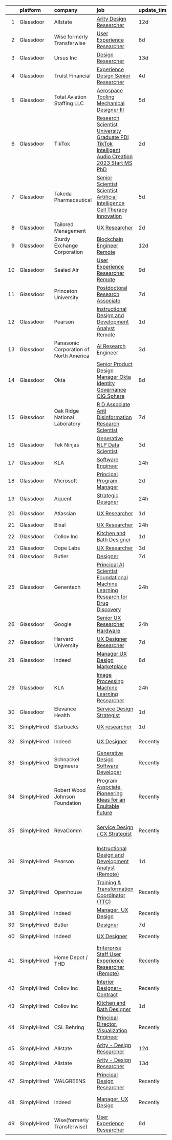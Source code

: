 

|    | platform    | company                                | job                                                                                                                                                                                                                                                                                                                                                                                                                                                                                                                                                                                                                                                                                                                                                                                                                                                                                                                                                                                                                                                                                                                                                                                                                                                                                                                                                                                                                                                                                                             | update_time   | location                   |
|---:|:------------|:---------------------------------------|:----------------------------------------------------------------------------------------------------------------------------------------------------------------------------------------------------------------------------------------------------------------------------------------------------------------------------------------------------------------------------------------------------------------------------------------------------------------------------------------------------------------------------------------------------------------------------------------------------------------------------------------------------------------------------------------------------------------------------------------------------------------------------------------------------------------------------------------------------------------------------------------------------------------------------------------------------------------------------------------------------------------------------------------------------------------------------------------------------------------------------------------------------------------------------------------------------------------------------------------------------------------------------------------------------------------------------------------------------------------------------------------------------------------------------------------------------------------------------------------------------------------|:--------------|:---------------------------|
|  1 | Glassdoor   | Allstate                               | [Arity   Design Researcher](https://www.glassdoor.com/partner/jobListing.htm?pos=101&ao=1110586&s=58&guid=000001838d48f694ae1bbb58d85e94ab&src=GD_JOB_AD&t=SR&vt=w&cs=1_a51e78a5&cb=1664522713134&jobListingId=1008146367908&cpc=C4A69CCDBB3B9599&jrtk=3-0-1ge6khtm52bmi001-1ge6khtmjk60r800-2a9d07b4c94ca1a2--6NYlbfkN0BLH0BMQoDn-yw6Urt952hBm1JLFZ7WpBxND2cMIOjOqdmupiC_ZwOjCSzUpM3cDMan-XWx-WYIgFW0eKYFFNcZZa4e2BvAYYyViwDNAEYnoLYakGHlHkr1vztp50za5AEgtwAu40VL7MNPrW6TETvCPm8tbtjfkGnj0aRI0eFJ8Kll7Eehs7NEi7hW1phB3YRNuacl1ouKzRIGm1P6ZQdsybV9iAhMLZRcuKUoFp9A1VmJ54tP-jMO2BYuSDJS_R4b9RKKC5yyciLd5AnzzU87LRLsYJVStCvlOjjYsSV1WdRD4QNH8eTHzWZHJAqJi8g9xJnn-_CmDF7CAv6vtYo4q9Rkmr8v7cebhf5CqRLkCq6-RAnE7ZswC32OlBKJ7Lqf0UeJLIcm2iHP7YEHXaacV-gfj_TZ1DSV1P_GUk_gFByKV2gndtXSFiY6nd_sgKmKf7mh0UoqQXMdGCx1YU6uYtKsmkTH5QW6yg6gPmBfAWfLtBJm2qFGsPlKtMorMgmxIBuDAOqTqoiXw9AG4EgEipA1UI8ZT6Bu4ION89tkU-kARqWBqC_51Q8okqhjRdKhoUMgQGraaknaZOdQE5Vw0wNvC5WLNNk-JIn_c-m7XrdKE0nDVLyzHSrsirM78fITseu5XdUF4JsD3kwIF4VtzJ2GcAa1CeNcWFCVrPlrvRWdsxd74FF-wP9d07e8xBuSwNlo4ec_RNtdjSbP60freX2jlL1iLVJggX2r-J8tlRcJMZhtpjwLisGjPtEz8Dd9OQ334anP_B97QflB5_10GS2Z0_1roBaMM_40JbzF3iUj-4P1meYtKfQmteGhwZfaibs26GtG6TWaQMXlMNPmSWVKA7dfBKZ-87Nn75N-nN4x4ZKQ1sW5tcNQMr-IP1eJbbKRPAMpHC7icMHJ3ipcdvat5aiZ6i4uMb8zAc5TMoBWpWvIKaNPpGWtMalZRxesRVOlhUCUyVIl-CjtXZ6imLhtFcRwATgY-3z5rDFFDgnkyhKW_DUgXEEQAc-bRVOg4Z174TG6ICYg8j9N8FpqTu3q4EzeC_Kj3lHgh3ITltqQaTeQVShHvnEBKwWgKLGLYOgE53fFVOpTvZN7-j-7J6W4s0qmi23ua_bvONkoPR1A_Dps_Vhw) | 12d           | Remote                     |
|  2 | Glassdoor   | Wise formerly Transferwise             | [User Experience Researcher](https://www.glassdoor.com/partner/jobListing.htm?pos=123&ao=1136043&s=58&guid=000001838d48f694ae1bbb58d85e94ab&src=GD_JOB_AD&t=SR&vt=w&cs=1_681d3ace&cb=1664522713137&jobListingId=1008158480969&jrtk=3-0-1ge6khtm52bmi001-1ge6khtmjk60r800-b8e2e84a265e7e94-)                                                                                                                                                                                                                                                                                                                                                                                                                                                                                                                                                                                                                                                                                                                                                                                                                                                                                                                                                                                                                                                                                                                                                                                                                     | 6d            | New York, NY               |
|  3 | Glassdoor   | Ursus  Inc                             | [Design Researcher](https://www.glassdoor.com/partner/jobListing.htm?pos=107&ao=1110586&s=58&guid=000001838d48f694ae1bbb58d85e94ab&src=GD_JOB_AD&t=SR&vt=w&ea=1&cs=1_6952a710&cb=1664522713136&jobListingId=1008145323757&cpc=3BA4CE39D5B5DEF5&jrtk=3-0-1ge6khtm52bmi001-1ge6khtmjk60r800-124191a4bc2e22c3--6NYlbfkN0CT8vBT9H5mqECx2dfLV_FONLPDKpIRssxVwtj05Tmm4rA5I0VNOPdM1oYsK66ov5pKaRZHS1cXnmt99SNi2Zh3Rf8J2yGgf5Yv6G2zQuG0lh2BpTC3mQGZIuVnnG5wlI-hp5XujGu_NoROBKdy0er7LHUB-o6Z-OEUXmNhDMqLA-Vi363VCRQp_vmDsGa4Mat4wpcE9wxyMrg4sxcyhrHRPDkylAEbQ2h8ZlVoOL4YPewsHt1-hXdIjIIk78IUVgWBzNT-rxHDzKTP5WOVqAdkkSJ0jelLRxKRjJ6NYys_aHwsv2qBj8_7lO03XjiVS_L8otTdnOC9IzyxsCEQqyW3oHbm7R3miqqkQwpx6i0tUSstUDaB6qnEEfL1yypP9XvhEvUd0M9L1QDoLCpC8ENriH6rucjG9tiH87fyTfztAblewNxGo6bqUsE4b9JzQteXL3EkYwjCk6NnaoO1fqlX-TVEOJff9dwGcODJ8ZEUaJazvC2GxoAFwo1gTCuhFrLR2eEWNYgRLxLNFL-EcyozqdDYwzqIpK-z6rI_GwZ7n1sEKkU2G3kd1DZfZj9QReOWPmxOSjEVOB1Js1D5uUPTdoASuy1aRe-2I7a5-BD-WJFiHUsMSrGgo5Zfushtbf_8YvAIXxOMbvKtcwe_wYOvOlP4Qq5ozMweW8lx02L_DKa-K4el7kMSXr3Xxp57mTdLmGRt1tgCJeLCb9R62gA8Q516htSn78EmQ71XzcgaJ2l9NYH3a-YrZs7cc1VvkopJPdz5Q-2BZ7Rz0312GhcJ8siprV9rhA3vSt3gMKbvyk_RMpI9EW77vkJnPjWPuE2McQRDKpTJENr8xEe1yL1UhmJbrNDd8XuiRUJHTo9zgf2S2Lo6nmPbOMbprQTj3m1kqobbw5RDAlwEkQJ3wdAKJqIWI9snyS5gPuwDl1-awP-ZwdXlW2lRlrGlstdHRnXzWUN9Fi-D_v1HVTsnJuKPEsU7x9nZz2vCdtDwNoGYmJduIm5af87K)                                                                                                                                    | 13d           | San Jose, CA               |
|  4 | Glassdoor   | Truist Financial                       | [Experience Design Senior Researcher](https://www.glassdoor.com/partner/jobListing.htm?pos=128&ao=1136043&s=58&guid=000001838d48f694ae1bbb58d85e94ab&src=GD_JOB_AD&t=SR&vt=w&cs=1_3706a585&cb=1664522713137&jobListingId=1008160349425&jrtk=3-0-1ge6khtm52bmi001-1ge6khtmjk60r800-6033808a25700ce0-)                                                                                                                                                                                                                                                                                                                                                                                                                                                                                                                                                                                                                                                                                                                                                                                                                                                                                                                                                                                                                                                                                                                                                                                                            | 4d            | Atlanta, GA                |
|  5 | Glassdoor   | Total Aviation Staffing  LLC           | [Aerospace Tooling Mechanical Designer III](https://www.glassdoor.com/partner/jobListing.htm?pos=119&ao=1136043&s=58&guid=000001838d48f694ae1bbb58d85e94ab&src=GD_JOB_AD&t=SR&vt=w&ea=1&cs=1_920a1cd1&cb=1664522713137&jobListingId=1008159904795&jrtk=3-0-1ge6khtm52bmi001-1ge6khtmjk60r800-bec52ccd51094614-)                                                                                                                                                                                                                                                                                                                                                                                                                                                                                                                                                                                                                                                                                                                                                                                                                                                                                                                                                                                                                                                                                                                                                                                                 | 5d            | Macomb, MI                 |
|  6 | Glassdoor   | TikTok                                 | [Research Scientist  University Graduate  PDI TikTok  Intelligent Audio Creation    2023 Start  MS PhD ](https://www.glassdoor.com/partner/jobListing.htm?pos=114&ao=1136043&s=58&guid=000001838d48f694ae1bbb58d85e94ab&src=GD_JOB_AD&t=SR&vt=w&cs=1_699efd4a&cb=1664522713136&jobListingId=1008165759196&jrtk=3-0-1ge6khtm52bmi001-1ge6khtmjk60r800-4a07656e9b4cbf05-)                                                                                                                                                                                                                                                                                                                                                                                                                                                                                                                                                                                                                                                                                                                                                                                                                                                                                                                                                                                                                                                                                                                                         | 2d            | Mountain View, CA          |
|  7 | Glassdoor   | Takeda Pharmaceutical                  | [Senior Scientist Scientist  Artificial Intelligence  Cell Therapy Innovation](https://www.glassdoor.com/partner/jobListing.htm?pos=103&ao=1110586&s=58&guid=000001838d48f694ae1bbb58d85e94ab&src=GD_JOB_AD&t=SR&vt=w&cs=1_c397d9b2&cb=1664522713134&jobListingId=1008160008854&cpc=39A4E8CE329AB187&jrtk=3-0-1ge6khtm52bmi001-1ge6khtmjk60r800-e4e8a7947be732ea--6NYlbfkN0Dpk2nRRB2qCzcWtelMs6RnOpE2QQykp_Gr47Tac0r5hCH0J3UzLxpgpuhWWRPjzv_39kJ-Me35pSRYF-NYi-Q2Wj3CLx26oB3_A0MbdobscI-2-R-g91uIJDQGeIr_HoL0lACo3l1d2Unrr2bJRRhNxxVeWb4hvFsIDJzIW_t_n_Afh3Et-_7LvYG8w1K3RPrgZHIWFBLe5bPjUPiUizKMzwI7Mn46jyQjN930akn0eUVzAvpEwExjKGWXIvJzkjriRQn4Y365iJ70nxJrRYjQd1viQ6mjZKAR023apDuivS27ZPHIhZkbnNI4JzrjbLkBH_WL-p9kyHCOEXI-Zrdvl12JRj8_6YXulh-y32tyCshX1f6-2jMdaDcGeOvrnX05_BGK6eBSf_eH225UEZl-ejm5BJ6zw4f_grNeJdtNNCIqQMeADFVl0tYCB9P5rFA%3D)                                                                                                                                                                                                                                                                                                                                                                                                                                                                                                                                                                                                                                                                | 5d            | Cambridge, MA              |
|  8 | Glassdoor   | Tailored Management                    | [UX Researcher](https://www.glassdoor.com/partner/jobListing.htm?pos=106&ao=1110586&s=58&guid=000001838d48f694ae1bbb58d85e94ab&src=GD_JOB_AD&t=SR&vt=w&ea=1&cs=1_74ed9e13&cb=1664522713135&jobListingId=1008165611561&cpc=654405A9B1E0A9F5&jrtk=3-0-1ge6khtm52bmi001-1ge6khtmjk60r800-ebbf7cb785340ff0--6NYlbfkN0DI_pqscLjs9LkB0jlO39g2s8RE9SCHTdataN4HV1TulJDP_FJlrdaEAmOIelCggjJ9JIMQViELbqFJysVw2bYJCuEXtMEw6dMQNNOQVyIp8OYul8IhpVKs9vFrjK1VP4TL0x0AyVE4LxRPr54mdEIZH9L1_Wf2l64sqeb7hyoc3G_4s_skSr2DE3ak-MpMhgzzLO8TiGm1vOQxJtrxGJA-n7SaIWWQ9zgPsS9ml5hF4ix5IljpugqedECw8OTvN76qXbIShf9DT-aHaOBG-kZmiiVgPOP2eOI4bS3ZXu0cCGKNOlTkzFJ43K-O029vQQNZAerfzJmdlv7C56zLFHRNWi5osLg3dsELpvRy-8BuzSOW_0KkjAs58W4YcstoWOsK9skBiXyYnXqKf0Flkqi6hpkDFIdJxsDi4PJzcqBjIO_Yosf9O3f23gpRZZt5nZEehz6SotWfy6StowcuTadNbLKgg1UcaijCJFB4Q_Ee0YfIu_bU_1heB_7V2i0EOk8a7bTNZOKP1oPWo5Egv4tJ)                                                                                                                                                                                                                                                                                                                                                                                                                                                                                                                                                                                                                                        | 2d            | Los Angeles, CA            |
|  9 | Glassdoor   | Sturdy Exchange Corporation            | [Blockchain Engineer  Remote ](https://www.glassdoor.com/partner/jobListing.htm?pos=124&ao=1136043&s=58&guid=000001838d48f694ae1bbb58d85e94ab&src=GD_JOB_AD&t=SR&vt=w&ea=1&cs=1_8dace040&cb=1664522713137&jobListingId=1008146555398&jrtk=3-0-1ge6khtm52bmi001-1ge6khtmjk60r800-fef74d675c3b63f7-)                                                                                                                                                                                                                                                                                                                                                                                                                                                                                                                                                                                                                                                                                                                                                                                                                                                                                                                                                                                                                                                                                                                                                                                                              | 12d           | Remote                     |
| 10 | Glassdoor   | Sealed Air                             | [User Experience Researcher   Remote](https://www.glassdoor.com/partner/jobListing.htm?pos=121&ao=1136043&s=58&guid=000001838d48f694ae1bbb58d85e94ab&src=GD_JOB_AD&t=SR&vt=w&cs=1_eb6333b8&cb=1664522713137&jobListingId=1008151387780&jrtk=3-0-1ge6khtm52bmi001-1ge6khtmjk60r800-aa0038c1cc6f8809-)                                                                                                                                                                                                                                                                                                                                                                                                                                                                                                                                                                                                                                                                                                                                                                                                                                                                                                                                                                                                                                                                                                                                                                                                            | 9d            | Charlotte, NC              |
| 11 | Glassdoor   | Princeton University                   | [Postdoctoral Research Associate](https://www.glassdoor.com/partner/jobListing.htm?pos=115&ao=1136043&s=58&guid=000001838d48f694ae1bbb58d85e94ab&src=GD_JOB_AD&t=SR&vt=w&cs=1_84280f63&cb=1664522713136&jobListingId=1008156729944&jrtk=3-0-1ge6khtm52bmi001-1ge6khtmjk60r800-40bce167335537a9-)                                                                                                                                                                                                                                                                                                                                                                                                                                                                                                                                                                                                                                                                                                                                                                                                                                                                                                                                                                                                                                                                                                                                                                                                                | 7d            | Princeton, NJ              |
| 12 | Glassdoor   | Pearson                                | [Instructional Design and Development Analyst  Remote ](https://www.glassdoor.com/partner/jobListing.htm?pos=112&ao=1136043&s=58&guid=000001838d48f694ae1bbb58d85e94ab&src=GD_JOB_AD&t=SR&vt=w&cs=1_0921fbb9&cb=1664522713136&jobListingId=1008169187708&jrtk=3-0-1ge6khtm52bmi001-1ge6khtmjk60r800-eaba17c08e6e3999-)                                                                                                                                                                                                                                                                                                                                                                                                                                                                                                                                                                                                                                                                                                                                                                                                                                                                                                                                                                                                                                                                                                                                                                                          | 1d            | Orlando, FL                |
| 13 | Glassdoor   | Panasonic Corporation of North America | [AI Research Engineer](https://www.glassdoor.com/partner/jobListing.htm?pos=129&ao=1136043&s=58&guid=000001838d48f694ae1bbb58d85e94ab&src=GD_JOB_AD&t=SR&vt=w&cs=1_28e9c1af&cb=1664522713137&jobListingId=1008163320625&jrtk=3-0-1ge6khtm52bmi001-1ge6khtmjk60r800-74a47edd19423ab5-)                                                                                                                                                                                                                                                                                                                                                                                                                                                                                                                                                                                                                                                                                                                                                                                                                                                                                                                                                                                                                                                                                                                                                                                                                           | 3d            | Mountain View, CA          |
| 14 | Glassdoor   | Okta                                   | [Senior Product Design Manager  Okta Identity Governance  OIG  Sphere](https://www.glassdoor.com/partner/jobListing.htm?pos=130&ao=1136043&s=58&guid=000001838d48f694ae1bbb58d85e94ab&src=GD_JOB_AD&t=SR&vt=w&ea=1&cs=1_33d67317&cb=1664522713137&jobListingId=1008154242312&jrtk=3-0-1ge6khtm52bmi001-1ge6khtmjk60r800-e2f1ee790e63eef4-)                                                                                                                                                                                                                                                                                                                                                                                                                                                                                                                                                                                                                                                                                                                                                                                                                                                                                                                                                                                                                                                                                                                                                                      | 8d            | San Francisco, CA          |
| 15 | Glassdoor   | Oak Ridge National Laboratory          | [R D Associate   Anti Disinformation Research Scientist](https://www.glassdoor.com/partner/jobListing.htm?pos=117&ao=1136043&s=58&guid=000001838d48f694ae1bbb58d85e94ab&src=GD_JOB_AD&t=SR&vt=w&cs=1_49f0284a&cb=1664522713137&jobListingId=1008156854559&jrtk=3-0-1ge6khtm52bmi001-1ge6khtmjk60r800-76486f4cf0d27113-)                                                                                                                                                                                                                                                                                                                                                                                                                                                                                                                                                                                                                                                                                                                                                                                                                                                                                                                                                                                                                                                                                                                                                                                         | 7d            | Oak Ridge, TN              |
| 16 | Glassdoor   | Tek Ninjas                             | [Generative NLP Data Scientist](https://www.glassdoor.com/partner/jobListing.htm?pos=113&ao=1136043&s=58&guid=000001838d48f694ae1bbb58d85e94ab&src=GD_JOB_AD&t=SR&vt=w&cs=1_72c36dec&cb=1664522713136&jobListingId=1008162812482&jrtk=3-0-1ge6khtm52bmi001-1ge6khtmjk60r800-70b30c16480a1ad6-)                                                                                                                                                                                                                                                                                                                                                                                                                                                                                                                                                                                                                                                                                                                                                                                                                                                                                                                                                                                                                                                                                                                                                                                                                  | 3d            | Raritan, NJ                |
| 17 | Glassdoor   | KLA                                    | [Software Engineer](https://www.glassdoor.com/partner/jobListing.htm?pos=120&ao=1136043&s=58&guid=000001838d48f694ae1bbb58d85e94ab&src=GD_JOB_AD&t=SR&vt=w&cs=1_fe867816&cb=1664522713137&jobListingId=1008171541539&jrtk=3-0-1ge6khtm52bmi001-1ge6khtmjk60r800-410a5d2d90f7dfe0-)                                                                                                                                                                                                                                                                                                                                                                                                                                                                                                                                                                                                                                                                                                                                                                                                                                                                                                                                                                                                                                                                                                                                                                                                                              | 24h           | Ann Arbor, MI              |
| 18 | Glassdoor   | Microsoft                              | [Principal Program Manager](https://www.glassdoor.com/partner/jobListing.htm?pos=125&ao=1136043&s=58&guid=000001838d48f694ae1bbb58d85e94ab&src=GD_JOB_AD&t=SR&vt=w&cs=1_8271597d&cb=1664522713137&jobListingId=1008165639555&jrtk=3-0-1ge6khtm52bmi001-1ge6khtmjk60r800-c33bc5f7227481c4-)                                                                                                                                                                                                                                                                                                                                                                                                                                                                                                                                                                                                                                                                                                                                                                                                                                                                                                                                                                                                                                                                                                                                                                                                                      | 2d            | Bellevue, WA               |
| 19 | Glassdoor   | Aquent                                 | [Strategic Designer](https://www.glassdoor.com/partner/jobListing.htm?pos=105&ao=1110586&s=58&guid=000001838d48f694ae1bbb58d85e94ab&src=GD_JOB_AD&t=SR&vt=w&cs=1_71a436ae&cb=1664522713135&jobListingId=1008172136132&cpc=654405A9B1E0A9F5&jrtk=3-0-1ge6khtm52bmi001-1ge6khtmjk60r800-526f85ef8b289620--6NYlbfkN0DMrcEu7yrtATojKJA7cEzGQ3FdRGWLh0CZQInL4ECGI9gD0Wolx9R2v-Aex0-GK05EBcicDVsHiy1MDSi-STDz30amTqziTYAM8b0ibR0f6_6iBDSwR4SQdrLqKYWc3atl0tRaiHVZIde5VNUk1aSMM1SqwDykHwqCtuaYUJn_gFXbGsm6nYoTPCE72fix1vYClN51Ri_C_ZWIwAZi1eOP8BV4rLxOtSW-yKNVA6nEOu_djJC-3HOe9VtFoRfoHBHhK6oook4uOtXdO-P1ljqBFijcewvc6w_-tD_YyOhFELdISkt3Olvz0nCdkIIXc1FXjWW76WoTl7bfUeEOEslPP-_8HpBbZ2Tsd7bhP3dRvg5cNQtsj28IBl1ptRLhrrU-XwdfatrB8Ux4yPVfT-NkxYalOXLYu1zY83m5kjIYSFPWRH6I5VM5PTcggpgYbQ_hmuj3FuB8Ug%3D%3D)                                                                                                                                                                                                                                                                                                                                                                                                                                                                                                                                                                                                                                                                                                            | 24h           | Los Angeles, CA            |
| 20 | Glassdoor   | Atlassian                              | [UX Researcher](https://www.glassdoor.com/partner/jobListing.htm?pos=110&ao=1136043&s=58&guid=000001838d48f694ae1bbb58d85e94ab&src=GD_JOB_AD&t=SR&vt=w&cs=1_858f145b&cb=1664522713136&jobListingId=1008168174760&jrtk=3-0-1ge6khtm52bmi001-1ge6khtmjk60r800-ecf0372636b848fd-)                                                                                                                                                                                                                                                                                                                                                                                                                                                                                                                                                                                                                                                                                                                                                                                                                                                                                                                                                                                                                                                                                                                                                                                                                                  | 1d            | Mountain View, CA          |
| 21 | Glassdoor   | Bixal                                  | [UX Researcher](https://www.glassdoor.com/partner/jobListing.htm?pos=111&ao=1136043&s=58&guid=000001838d48f694ae1bbb58d85e94ab&src=GD_JOB_AD&t=SR&vt=w&cs=1_6a56b854&cb=1664522713136&jobListingId=1008171607598&jrtk=3-0-1ge6khtm52bmi001-1ge6khtmjk60r800-9a7ed201bd7a0428-)                                                                                                                                                                                                                                                                                                                                                                                                                                                                                                                                                                                                                                                                                                                                                                                                                                                                                                                                                                                                                                                                                                                                                                                                                                  | 24h           | Remote                     |
| 22 | Glassdoor   | Collov Inc                             | [Kitchen and Bath Designer](https://www.glassdoor.com/partner/jobListing.htm?pos=108&ao=1136043&s=58&guid=000001838d48f694ae1bbb58d85e94ab&src=GD_JOB_AD&t=SR&vt=w&ea=1&cs=1_5071a9aa&cb=1664522713136&jobListingId=1008168685493&jrtk=3-0-1ge6khtm52bmi001-1ge6khtmjk60r800-87d33d239c08692f-)                                                                                                                                                                                                                                                                                                                                                                                                                                                                                                                                                                                                                                                                                                                                                                                                                                                                                                                                                                                                                                                                                                                                                                                                                 | 1d            | Remote                     |
| 23 | Glassdoor   | Dope Labs                              | [UX Researcher](https://www.glassdoor.com/partner/jobListing.htm?pos=102&ao=1110586&s=58&guid=000001838d48f694ae1bbb58d85e94ab&src=GD_JOB_AD&t=SR&vt=w&ea=1&cs=1_5b0e4e82&cb=1664522713134&jobListingId=1008163946771&cpc=9DC6E4D8324653EE&jrtk=3-0-1ge6khtm52bmi001-1ge6khtmjk60r800-5ed9566314159a30--6NYlbfkN0DfhRLDY5E7BVY3xhBTAobuSaZ3WR2SqAJ-w4NHeQGDZ8CKtdIif9OedaPFj381Ae8ZFpHevzrQym8D1dQZx3x_hjkXpT4pYgejkJH2yG93MCdjhYoIMmKdImTxOyYZlOeWGrc84nZNTkz6usjzZOFvw_aPmuDq3f0pKV3eLk284fPqQ5JXv6t9tp1eWCJpZdsYCpjc3xmhXfcVJqGtFn0ZYpaYldzFJ7wExcdRr2lSk5WhI3pHOCQOgcyGxWkkGc-CG_TkvQXHHUtcua70Q0Pwlhd7peYLcnGIC8Nz-anX_QR9A2EvJjdU5eLm4SJd3NW3qzPHnidfdWAlNtpjUQ2lVaUZ3C8BDu_sjHwO_50JgcGT8GQB3UqpE3_mOKjLSztHDoJsN8q7tR1Cq05kXvwJY1nzkshJKCLMCUa5gpU1VHpENXJy7leWWrgKNhyI6MA0UdSBHzfXrpZSNOvHxEhAvtwjxIYRGit7qWcjh20mnC-waj_jXFHMAKRW6eLR5VY%3D)                                                                                                                                                                                                                                                                                                                                                                                                                                                                                                                                                                                                                                                          | 3d            | Remote                     |
| 24 | Glassdoor   | Butler                                 | [Designer](https://www.glassdoor.com/partner/jobListing.htm?pos=118&ao=1136043&s=58&guid=000001838d48f694ae1bbb58d85e94ab&src=GD_JOB_AD&t=SR&vt=w&cs=1_d0564eec&cb=1664522713137&jobListingId=1008157560607&jrtk=3-0-1ge6khtm52bmi001-1ge6khtmjk60r800-204cf5420eb316d4-)                                                                                                                                                                                                                                                                                                                                                                                                                                                                                                                                                                                                                                                                                                                                                                                                                                                                                                                                                                                                                                                                                                                                                                                                                                       | 7d            | Remote                     |
| 25 | Glassdoor   | Genentech                              | [Principal AI Scientist  Foundational Machine Learning Research for Drug Discovery](https://www.glassdoor.com/partner/jobListing.htm?pos=116&ao=1136043&s=58&guid=000001838d48f694ae1bbb58d85e94ab&src=GD_JOB_AD&t=SR&vt=w&cs=1_4d147191&cb=1664522713137&jobListingId=1008172568828&jrtk=3-0-1ge6khtm52bmi001-1ge6khtmjk60r800-869426da0e10e7cc-)                                                                                                                                                                                                                                                                                                                                                                                                                                                                                                                                                                                                                                                                                                                                                                                                                                                                                                                                                                                                                                                                                                                                                              | 24h           | San Francisco, CA          |
| 26 | Glassdoor   | Google                                 | [Senior UX Researcher  Hardware](https://www.glassdoor.com/partner/jobListing.htm?pos=122&ao=1136043&s=58&guid=000001838d48f694ae1bbb58d85e94ab&src=GD_JOB_AD&t=SR&vt=w&cs=1_4f199e92&cb=1664522713137&jobListingId=1008171558539&jrtk=3-0-1ge6khtm52bmi001-1ge6khtmjk60r800-3070b10f6b20b69c-)                                                                                                                                                                                                                                                                                                                                                                                                                                                                                                                                                                                                                                                                                                                                                                                                                                                                                                                                                                                                                                                                                                                                                                                                                 | 24h           | Boulder, CO                |
| 27 | Glassdoor   | Harvard University                     | [UX Designer Researcher](https://www.glassdoor.com/partner/jobListing.htm?pos=126&ao=1136043&s=58&guid=000001838d48f694ae1bbb58d85e94ab&src=GD_JOB_AD&t=SR&vt=w&cs=1_d854fca1&cb=1664522713137&jobListingId=1008157222427&jrtk=3-0-1ge6khtm52bmi001-1ge6khtmjk60r800-13f36afb6068a51e-)                                                                                                                                                                                                                                                                                                                                                                                                                                                                                                                                                                                                                                                                                                                                                                                                                                                                                                                                                                                                                                                                                                                                                                                                                         | 7d            | Cambridge, MA              |
| 28 | Glassdoor   | Indeed                                 | [Manager  UX Design   Marketplace](https://www.glassdoor.com/partner/jobListing.htm?pos=104&ao=1110586&s=58&guid=000001838d48f694ae1bbb58d85e94ab&src=GD_JOB_AD&t=SR&vt=w&cs=1_d24f9c9c&cb=1664522713134&jobListingId=1008153454917&cpc=9908D8D4413DBB8A&jrtk=3-0-1ge6khtm52bmi001-1ge6khtmjk60r800-538ebeb2197e3c40--6NYlbfkN0CiRNM7CVr8YueLFKlzwbFWI0o7IjV438l4sVrvKZ0flpURU_mqoI8EbsK64YRr3OC-mM7IgRv5qtnO_Ln6R_Kb72An34bZ9vWvDCcxugWjaKjdT51NvSh76h0aBvnX1J3OwfEzfp5SPzcfZOKzDKEuhATNCAYlcwMInUTRZLb7MkNUtfS2R73PbJKbuQwNfww4PrCN6cZxv149UBZATlVKkQZ06PqOCtengaiQ0qp1y_tSKJyfCgi-WO0_XWluucJ0S7y3RPTycAlza9fFedyzksDkGeVm4ofrxniVGGIM6_SDFBR_MHjsHBLzUB4g9mbXPzqlUmYXRsSiGq_g4QrWX34duVKlQNSPDe4ABkFBsiw8gP8AnKeckK11k48eQDJ9Ryk1QZuXhCbQEe4yT-yWiso-4b5YpQgtSFWb9YGC0BlwrE6J4ApUT5386ZS8gjlpKImFKq18Bs4Pto7Y60379poPUgJRj9idcHmD1s0ZkBN__HIAK2Pv9E_os7t5zaTlmqqYmbDpsyjmU5NDxBJP1QBa0EzEB6Y%3D)                                                                                                                                                                                                                                                                                                                                                                                                                                                                                                                                                                                                            | 8d            | Austin, TX                 |
| 29 | Glassdoor   | KLA                                    | [Image Processing   Machine Learning Researcher](https://www.glassdoor.com/partner/jobListing.htm?pos=109&ao=1136043&s=58&guid=000001838d48f694ae1bbb58d85e94ab&src=GD_JOB_AD&t=SR&vt=w&cs=1_302b7899&cb=1664522713136&jobListingId=1008171541378&jrtk=3-0-1ge6khtm52bmi001-1ge6khtmjk60r800-2f68d1e0ec7b5c8c-)                                                                                                                                                                                                                                                                                                                                                                                                                                                                                                                                                                                                                                                                                                                                                                                                                                                                                                                                                                                                                                                                                                                                                                                                 | 24h           | Milpitas, CA               |
| 30 | Glassdoor   | Elevance Health                        | [Service Design Strategist](https://www.glassdoor.com/partner/jobListing.htm?pos=127&ao=1136043&s=58&guid=000001838d48f694ae1bbb58d85e94ab&src=GD_JOB_AD&t=SR&vt=w&cs=1_458b6ccd&cb=1664522713137&jobListingId=1008169133415&jrtk=3-0-1ge6khtm52bmi001-1ge6khtmjk60r800-c54f73a961ff2c87-)                                                                                                                                                                                                                                                                                                                                                                                                                                                                                                                                                                                                                                                                                                                                                                                                                                                                                                                                                                                                                                                                                                                                                                                                                      | 1d            | Indianapolis, IN           |
| 31 | SimplyHired | Starbucks                              | [UX researcher](https://www.simplyhired.com/job/L3eZ07EXB9BWC3ppeAk9Fofw4v47QCevLQs78mA3ml2poP1Qe36DGg?q=generative+design)                                                                                                                                                                                                                                                                                                                                                                                                                                                                                                                                                                                                                                                                                                                                                                                                                                                                                                                                                                                                                                                                                                                                                                                                                                                                                                                                                                                     | 1d            | United States              |
| 32 | SimplyHired | Indeed                                 | [UX Designer](https://www.simplyhired.com/job/URziMhrNTaKa1PLKfIfrhF-GuRmaj4gn2FhVHZfhBU3tWsV0R0J4dw?q=generative+design)                                                                                                                                                                                                                                                                                                                                                                                                                                                                                                                                                                                                                                                                                                                                                                                                                                                                                                                                                                                                                                                                                                                                                                                                                                                                                                                                                                                       | Recently      | United States              |
| 33 | SimplyHired | Schnackel Engineers                    | [Generative Design Software Developer](https://www.simplyhired.com/job/KE0-EPFCtTp8eniWTTdVA6iqehRWfXqNBvdE0wHECgCONieSBqtj5A?q=generative+design)                                                                                                                                                                                                                                                                                                                                                                                                                                                                                                                                                                                                                                                                                                                                                                                                                                                                                                                                                                                                                                                                                                                                                                                                                                                                                                                                                              | Recently      | Omaha, NE                  |
| 34 | SimplyHired | Robert Wood Johnson Foundation         | [Program Associate, Pioneering Ideas for an Equitable Future](https://www.simplyhired.com/job/UxJ3zAloIVABdZJ0IlBUspEXlxmvGHYErXnLSdeKEhLPNQ5Jc7rTDg?q=generative+design)                                                                                                                                                                                                                                                                                                                                                                                                                                                                                                                                                                                                                                                                                                                                                                                                                                                                                                                                                                                                                                                                                                                                                                                                                                                                                                                                       | Recently      | Princeton, NJ              |
| 35 | SimplyHired | RevaComm                               | [Service Design / CX Strategist](https://www.simplyhired.com/job/JFx93jb7ejW0D4s1PvmmKz0ujgS1vMc_DHoeErLX3j1hPsJ7_3-6oA?q=generative+design)                                                                                                                                                                                                                                                                                                                                                                                                                                                                                                                                                                                                                                                                                                                                                                                                                                                                                                                                                                                                                                                                                                                                                                                                                                                                                                                                                                    | Recently      | San Francisco Bay Area, CA |
| 36 | SimplyHired | Pearson                                | [Instructional Design and Development Analyst (Remote)](https://www.simplyhired.com/job/cpiu5rN0k7cB-Fu7JsrW6QuOvu5y8ITUgpAAJgpK-byLYpAZtv-FMw?q=generative+design)                                                                                                                                                                                                                                                                                                                                                                                                                                                                                                                                                                                                                                                                                                                                                                                                                                                                                                                                                                                                                                                                                                                                                                                                                                                                                                                                             | 1d            | United States +3 locations |
| 37 | SimplyHired | Openhouse                              | [Training & Transformation Coordinator (TTC)](https://www.simplyhired.com/job/jUycWh49xy00zLu_lW7IIbFGNs0JT3R-eohUJ5gBEjzjcMddCn0IVQ?q=generative+design)                                                                                                                                                                                                                                                                                                                                                                                                                                                                                                                                                                                                                                                                                                                                                                                                                                                                                                                                                                                                                                                                                                                                                                                                                                                                                                                                                       | Recently      | Remote                     |
| 38 | SimplyHired | Indeed                                 | [Manager, UX Design](https://www.simplyhired.com/job/Bq589sK4IRMfwF5-KARscZ6LsNo2I05ZrwbHgWV1WMmQn8wB-Cg3yw?q=generative+design)                                                                                                                                                                                                                                                                                                                                                                                                                                                                                                                                                                                                                                                                                                                                                                                                                                                                                                                                                                                                                                                                                                                                                                                                                                                                                                                                                                                | Recently      | United States              |
| 39 | SimplyHired | Butler                                 | [Designer](https://www.simplyhired.com/job/34IsLSE514wy42t5gHh9-uCejA1IP7ZACqJsFuhS-pA6hWgQCIzIIg?q=generative+design)                                                                                                                                                                                                                                                                                                                                                                                                                                                                                                                                                                                                                                                                                                                                                                                                                                                                                                                                                                                                                                                                                                                                                                                                                                                                                                                                                                                          | 7d            | Remote                     |
| 40 | SimplyHired | Indeed                                 | [UX Designer](https://www.simplyhired.com/job/URziMhrNTaKa1PLKfIfrhF-GuRmaj4gn2FhVHZfhBU3tWsV0R0J4dw?q=generative+design)                                                                                                                                                                                                                                                                                                                                                                                                                                                                                                                                                                                                                                                                                                                                                                                                                                                                                                                                                                                                                                                                                                                                                                                                                                                                                                                                                                                       | Recently      | United States              |
| 41 | SimplyHired | Home Depot / THD                       | [Enterprise Staff User Experience Researcher (Remote)](https://www.simplyhired.com/job/_6KA6Ot2RbO-Q2l_ypsqbXJEK-0kimHl75gHRJhJiBF8iWuwC5lLew?q=generative+design)                                                                                                                                                                                                                                                                                                                                                                                                                                                                                                                                                                                                                                                                                                                                                                                                                                                                                                                                                                                                                                                                                                                                                                                                                                                                                                                                              | Recently      | Atlanta, GA                |
| 42 | SimplyHired | Collov Inc                             | [Interior Designer-Contract](https://www.simplyhired.com/job/BWulXfwm_DajYkRoVR_cHEZ0YAw0ZzUYn4k1ZR9ZbVk7SbJZhkaf0Q?q=generative+design)                                                                                                                                                                                                                                                                                                                                                                                                                                                                                                                                                                                                                                                                                                                                                                                                                                                                                                                                                                                                                                                                                                                                                                                                                                                                                                                                                                        | Recently      | Remote                     |
| 43 | SimplyHired | Collov Inc                             | [Kitchen and Bath Designer](https://www.simplyhired.com/job/yL39tDldFut8Lmnozw_nh2PjvsEeBhst1eXuuTxdtcL3qn0zopSLMQ?q=generative+design)                                                                                                                                                                                                                                                                                                                                                                                                                                                                                                                                                                                                                                                                                                                                                                                                                                                                                                                                                                                                                                                                                                                                                                                                                                                                                                                                                                         | 1d            | Remote                     |
| 44 | SimplyHired | CSL Behring                            | [Principal Director, Visualization Engineer](https://www.simplyhired.com/job/66To39B-aW1ZVpkguA8LB7tZ4aa0AS3g0T7AHo8fidQCUazVBTcGag?q=generative+design)                                                                                                                                                                                                                                                                                                                                                                                                                                                                                                                                                                                                                                                                                                                                                                                                                                                                                                                                                                                                                                                                                                                                                                                                                                                                                                                                                        | Recently      | King of Prussia, PA        |
| 45 | SimplyHired | Allstate                               | [Arity - Design Researcher](https://www.simplyhired.com/job/nuCwrAaPLlwLp-lBj289gVGfaczfqrV6k5QUiHtlCFSbf0M5apP--g?q=generative+design)                                                                                                                                                                                                                                                                                                                                                                                                                                                                                                                                                                                                                                                                                                                                                                                                                                                                                                                                                                                                                                                                                                                                                                                                                                                                                                                                                                         | 12d           | Remote                     |
| 46 | SimplyHired | Allstate                               | [Arity - Design Researcher](https://www.simplyhired.com/job/lb-8Ud7uppXwKCXYYlfcAwRmrxIrBsNyQ6YmvIpiomGYMbUQqptQww?q=generative+design)                                                                                                                                                                                                                                                                                                                                                                                                                                                                                                                                                                                                                                                                                                                                                                                                                                                                                                                                                                                                                                                                                                                                                                                                                                                                                                                                                                         | 13d           | Remote                     |
| 47 | SimplyHired | WALGREENS                              | [Principal Design Researcher](https://www.simplyhired.com/job/NHCw_3g7qAMXky8P5EEh1BvUM9I53ZpYiqZf18PDmT6uOpeQvUhEsw?q=generative+design)                                                                                                                                                                                                                                                                                                                                                                                                                                                                                                                                                                                                                                                                                                                                                                                                                                                                                                                                                                                                                                                                                                                                                                                                                                                                                                                                                                       | Recently      | Chicago, IL                |
| 48 | SimplyHired | Indeed                                 | [Manager, UX Design](https://www.simplyhired.com/job/Bq589sK4IRMfwF5-KARscZ6LsNo2I05ZrwbHgWV1WMmQn8wB-Cg3yw?q=generative+design)                                                                                                                                                                                                                                                                                                                                                                                                                                                                                                                                                                                                                                                                                                                                                                                                                                                                                                                                                                                                                                                                                                                                                                                                                                                                                                                                                                                | Recently      | United States +4 locations |
| 49 | SimplyHired | Wise(formerly Transferwise)            | [User Experience Researcher](https://www.simplyhired.com/job/pbsmVLvasVyC-gsXysvNRz9a0AZ797GJY4KBcNly4b5eO8bWIR3aoQ?q=generative+design)                                                                                                                                                                                                                                                                                                                                                                                                                                                                                                                                                                                                                                                                                                                                                                                                                                                                                                                                                                                                                                                                                                                                                                                                                                                                                                                                                                        | 6d            | New York, NY               |